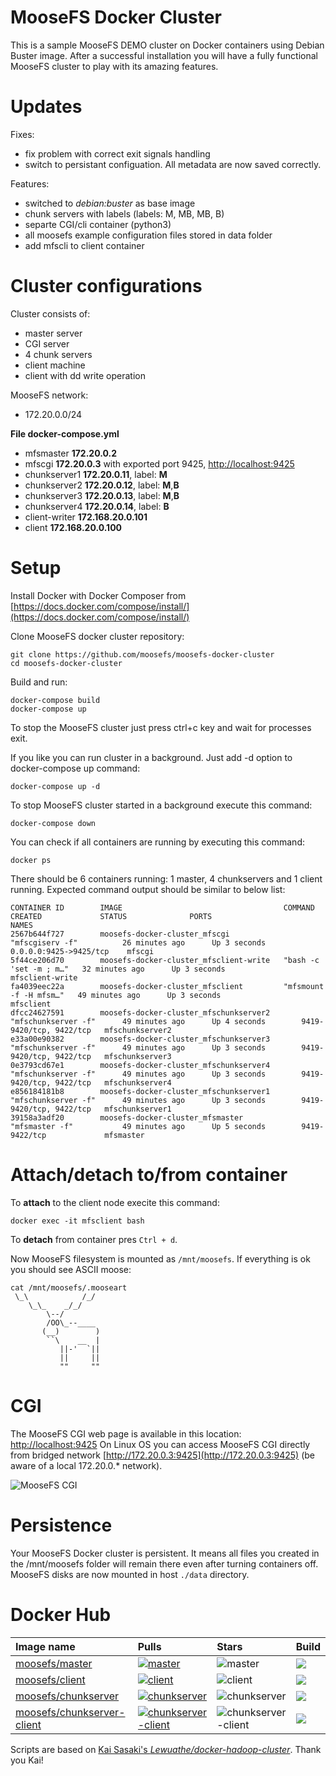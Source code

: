 # MooseFS Docker Cluster

This is a sample MooseFS DEMO cluster on Docker containers using Debian Buster image.
After a successful installation you will have a fully functional MooseFS cluster to play with its amazing features.

# Updates

Fixes:
- fix problem with correct exit signals handling
- switch to persistant configuation. All metadata are now saved correctly.

Features:
- switched to *debian:buster* as base image
- chunk servers with labels (labels: M, MB, MB, B)
- separte CGI/cli container (python3)
- all moosefs example configuration files stored in data folder
- add mfscli to client container

# Cluster configurations

Cluster consists of:
- master server
- CGI server
- 4 chunk servers 
- client machine
- client with dd write operation

MooseFS network:
- 172.20.0.0/24

**File docker-compose.yml**

- mfsmaster **172.20.0.2**
- mfscgi **172.20.0.3** with exported port 9425, [http://localhost:9425](http://localhost:9425)
- chunkserver1 **172.20.0.11**, label: **M**
- chunkserver2 **172.20.0.12**, label: **M**,**B**
- chunkserver3 **172.20.0.13**, label: **M**,**B**
- chunkserver4 **172.20.0.14**, label: **B**
- client-writer **172.168.20.0.101**
- client **172.168.20.0.100**

# Setup

Install Docker with Docker Composer from [https://docs.docker.com/compose/install/](https://docs.docker.com/compose/install/)

Clone MooseFS docker cluster repository:

```
git clone https://github.com/moosefs/moosefs-docker-cluster
cd moosefs-docker-cluster
```

Build and run:

```
docker-compose build
docker-compose up
```

To stop the MooseFS cluster just press ctrl+c key and wait for processes exit.

If you like you can run cluster in a background. Just add -d option to docker-compose up command:

```
docker-compose up -d
```

To stop MooseFS cluster started in a background execute this command:

```
docker-compose down
```

You can check if all containers are running by executing this command:

```
docker ps
```

There should be 6 containers running: 1 master, 4 chunkservers and 1 client running.
Expected command output should be similar to below list:

```
CONTAINER ID        IMAGE                                    COMMAND                  CREATED             STATUS              PORTS                     NAMES
2567b644f727        moosefs-docker-cluster_mfscgi            "mfscgiserv -f"          26 minutes ago      Up 3 seconds        0.0.0.0:9425->9425/tcp    mfscgi
5f44ce206d70        moosefs-docker-cluster_mfsclient-write   "bash -c 'set -m ; m…"   32 minutes ago      Up 3 seconds                                  mfsclient-write
fa4039eec22a        moosefs-docker-cluster_mfsclient         "mfsmount -f -H mfsm…"   49 minutes ago      Up 3 seconds                                  mfsclient
dfcc24627591        moosefs-docker-cluster_mfschunkserver2   "mfschunkserver -f"      49 minutes ago      Up 4 seconds        9419-9420/tcp, 9422/tcp   mfschunkserver2
e33a00e90382        moosefs-docker-cluster_mfschunkserver3   "mfschunkserver -f"      49 minutes ago      Up 3 seconds        9419-9420/tcp, 9422/tcp   mfschunkserver3
0e3793cd67e1        moosefs-docker-cluster_mfschunkserver4   "mfschunkserver -f"      49 minutes ago      Up 3 seconds        9419-9420/tcp, 9422/tcp   mfschunkserver4
e856184181b8        moosefs-docker-cluster_mfschunkserver1   "mfschunkserver -f"      49 minutes ago      Up 3 seconds        9419-9420/tcp, 9422/tcp   mfschunkserver1
39158a3adf20        moosefs-docker-cluster_mfsmaster         "mfsmaster -f"           49 minutes ago      Up 5 seconds        9419-9422/tcp             mfsmaster
```

# Attach/detach to/from container

To **attach** to the client node execite this command:

```
docker exec -it mfsclient bash
```

To **detach** from container pres `Ctrl + d`.

Now MooseFS filesystem is mounted as `/mnt/moosefs`. If everything is ok you should see ASCII moose:

```
cat /mnt/moosefs/.mooseart
 \_\            /_/
    \_\_    _/_/
        \--/
        /OO\_--____
       (__)        )
        ``\    __  |
           ||-'  `||
           ||     ||
           ""     ""
```

# CGI

The MooseFS CGI web page is available in this location: [http://localhost:9425](http://localhost:9425) 
On Linux OS you can access MooseFS CGI directly from bridged network [http://172.20.0.3:9425](http://172.20.0.3:9425) (be aware of a local 172.20.0.* network).


![MooseFS CGI](https://github.com/moosefs/moosefs-docker-cluster/raw/master/images/cgi.png)

# Persistence

Your MooseFS Docker cluster is persistent. It means all files you created in the /mnt/moosefs folder will remain there even after turning containers off.
MooseFS disks are now mounted in host `./data` directory.

# Docker Hub

| Image name | Pulls | Stars | Build |
|:-----|:-----|:-----|:-----|
| [moosefs/master](https://hub.docker.com/r/moosefs/master/) | [![master](https://img.shields.io/docker/pulls/moosefs/master.svg)](https://hub.docker.com/r/moosefs/master/) | ![master](https://img.shields.io/docker/stars/moosefs/master.svg) | ![](https://img.shields.io/docker/build/moosefs/master.svg) |
| [moosefs/client](https://hub.docker.com/r/moosefs/client/) | [![client](https://img.shields.io/docker/pulls/moosefs/client.svg)](https://hub.docker.com/r/moosefs/client/) | ![client](https://img.shields.io/docker/stars/moosefs/client.svg) | ![](https://img.shields.io/docker/build/moosefs/client.svg) |
| [moosefs/chunkserver](https://hub.docker.com/r/moosefs/chunkserver/)  | [![chunkserver](https://img.shields.io/docker/pulls/moosefs/chunkserver.svg)](https://hub.docker.com/r/moosefs/chunkserver/)    | ![chunkserver](https://img.shields.io/docker/stars/moosefs/chunkserver.svg)  | ![](https://img.shields.io/docker/build/moosefs/chunkserver.svg) |
| [moosefs/chunkserver-client](https://hub.docker.com/r/moosefs/chunkserver-client/)  | [![chunkserver-client](https://img.shields.io/docker/pulls/moosefs/chunkserver-client.svg)](https://hub.docker.com/r/moosefs/chunkserver-client/)    | ![chunkserver-client](https://img.shields.io/docker/stars/moosefs/chunkserver-client.svg)  | ![](https://img.shields.io/docker/build/moosefs/chunkserver-client.svg) |

Scripts are based on [Kai Sasaki's *Lewuathe/docker-hadoop-cluster*](https://github.com/Lewuathe/docker-hadoop-cluster). Thank you Kai!
